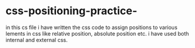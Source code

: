 # css-positioning-practice-
in this cs file i have written the css code to assign positions to various lements in css like relative position, absolute position etc. i have used both internal and external css. 
